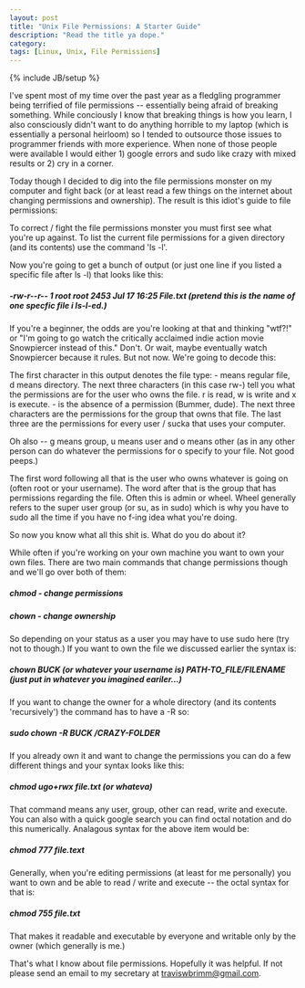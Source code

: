 ```yaml
---
layout: post
title: "Unix File Permissions: A Starter Guide"
description: "Read the title ya dope."
category: 
tags: [Linux, Unix, File Permissions]
---
```

{% include JB/setup %}

I've spent most of my time over the past year as a fledgling programmer being terrified of file permissions -- essentially being afraid of breaking something. While conciously I know that breaking things is how you learn, I also consciously didn't want to do anything horrible to my laptop (which is essentially a personal heirloom) so I tended to outsource those issues to programmer friends with more experience. When none of those people were available I would either 1) google errors and sudo like crazy with mixed results or 2) cry in a corner.

Today though I decided to dig into the file permissions monster on my computer and fight back (or at least read a few things on the internet about changing permissions and ownership). The result is this idiot's guide to file permissions: 

To correct / fight the file permissions monster you must first see what you're up against. To list the current file permissions for a given directory (and its contents) use the command 'ls -l'.

Now you're going to get a bunch of output (or just one line if you listed a specific file after ls -l) that looks like this:

##### -rw-r--r-- 1 root root 2453 Jul 17 16:25 File.txt (pretend this is the name of one specfic file i ls-l-ed.)

If you're a beginner, the odds are you're looking at that and thinking "wtf?!" or "I'm going to go watch the critically acclaimed indie action movie Snowpiercer instead of this." Don't. Or wait, maybe eventually watch Snowpiercer because it rules. But not now. We're going to decode this:

The first character in this output denotes the file type: - means regular file, d means directory.
The next three characters (in this case rw-) tell you what the permissions are for the user who owns the file. r is read, w is write and x is execute. - is the absence of a permission (Bummer, dude). The next three characters are the permissions for the group that owns that file. The last three are the permissions for every user / sucka that uses your computer.

Oh also -- g means group, u means user and o means other (as in any other person can do whatever the permissions for o specify to your file. Not good peeps.)

The first word following all that is the user who owns whatever is going on (often root or your username). The word after that is the group that has permissions regarding the file. Often this is admin or wheel. Wheel generally refers to the super user group (or su, as in sudo) which is why you have to sudo all the time if you have no f-ing idea what you're doing. 

So now you know what all this shit is. What do you do about it? 

While often if you're working on your own machine you want to own your own files. There are two main commands that change permissions though and we'll go over both of them:

##### chmod - change permissions

##### chown - change ownership

So depending on your status as a user you may have to use sudo here (try not to though.) If you want to own the file we discussed earlier the syntax is:

##### chown BUCK (or whatever your username is) PATH-TO_FILE/FILENAME (just put in whatever you imagined eariler...)

If you want to change the owner for a whole directory (and its contents 'recursively') the command has to have a -R so: 

##### sudo chown -R BUCK /CRAZY-FOLDER

If you already own it and want to change the permissions you can do a few different things and your syntax looks like this:

##### chmod ugo+rwx file.txt (or whateva) 

That command means any user, group, other can read, write and execute. You can also with a quick google search you can find octal notation and do this numerically. Analagous syntax for the above item would be:

##### chmod 777 file.text

Generally, when you're editing permissions (at least for me personally) you want to own and be able to read / write and execute -- the octal syntax for that is:

##### chmod 755 file.txt

That makes it readable and executable by everyone and writable only by the owner (which generally is me.)

That's what I know about file permissions. Hopefully it was helpful. If not please send an email to my secretary at <a href="traviswbrimm@gmail.com">traviswbrimm@gmail.com</a>.


